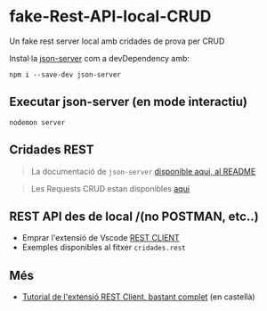 # fake-Rest-API-local-CRUD

Un fake rest server local amb cridades de prova per CRUD

Instal·la  [json-server](https://github.com/typicode/json-server) com a devDependency amb:

    npm i --save-dev json-server

## Executar json-server (en mode interactiu)

    nodemon server

## Cridades REST

> La documentació de `json-server` [disponible aqui, al README](https://github.com/typicode/json-server)

> Les Requests CRUD estan disponibles [aqui](https://jsonplaceholder.typicode.com/guide/)

## REST API des de local /(no POSTMAN, etc..)

- Emprar l'extensió de Vscode [REST CLIENT](https://marketplace.visualstudio.com/items?itemName=humao.rest-client)
- Exemples disponibles al fitxer `cridades.rest`


## Més

- [Tutorial de l'extensió REST Client, bastant complet](https://www.youtube.com/watch?v=3QLcHjNp-08) (en castellà)
